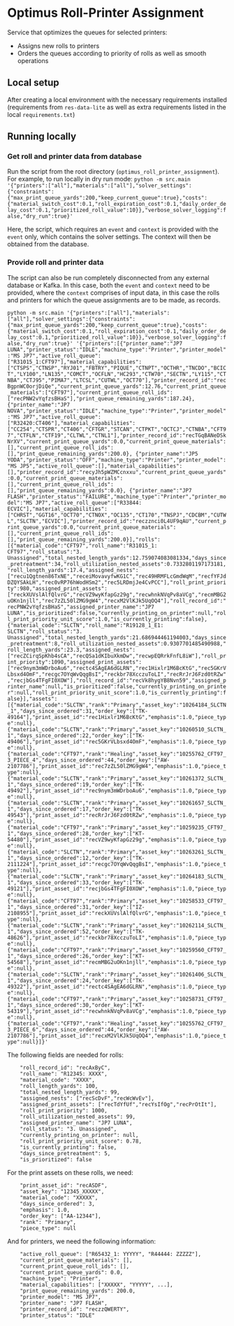 # Optimus Roll-Printer Assignment

Service that optimizes the queues for selected printers:
* Assigns new rolls to printers
* Orders the queues according to priority of rolls as well as smooth operations

## Local setup
After creating a local environment with the necessary requirements installed (requirements from `res-data-lite` as well as extra requirements listed in the local `requirements.txt`)

## Running locally

### Get roll and printer data from database

Run the script from the root directory (`optimus_roll_printer_assignment`).
For example, to run locally in dry run mode:
```python -m src.main '{"printers":["all"],"materials":["all"],"solver_settings":{"constraints":{"max_print_queue_yards":200,"keep_current_queue":true},"costs":{"material_switch_cost":0.1,"roll_expiration_cost":0.1,"daily_order_delay_cost":0.1,"prioritized_roll_value":10}},"verbose_solver_logging":false,"dry_run":true}'```

Here, the script, which requires an `event` and `context` is provided with the `event` only, which contains the solver settings. The context will then be obtained from the database.


### Provide roll and printer data

The script can also be run completely disconnected from any external database or Kafka. In this case, both the `event` and `context` need to be provided, where the `context` comprises of input data, in this case the rolls and printers for which the queue assignments are to be made, as records.

```python -m src.main '{"printers":["all"],"materials":["all"],"solver_settings":{"constraints":{"max_print_queue_yards":200,"keep_current_queue":true},"costs":{"material_switch_cost":0.1,"roll_expiration_cost":0.1,"daily_order_delay_cost":0.1,"prioritized_roll_value":10}},"verbose_solver_logging":false,"dry_run":true}' '{"printers":[{"printer_name":"JP7 LUNA","printer_status":"IDLE","machine_type":"Printer","printer_model":"MS JP7","active_roll_queue":["R31015_1:CFT97"],"material_capabilities":["CTSPS","CTNSP","RYJ01","FBTRY","PIQUE","CTNPT","OCTHR","TNCDO","BCICT","LY100","LN135","COMCT","OCFLN","HC293","CTW70","SECTN","LY115","CTNBA","CTJ95","PIMA7","LTCSL","CUTWL","OCT70"],"printer_record_id":"recBgpnWC0orjDiQe","current_print_queue_yards":12.76,"current_print_queue_materials":["CFT97"],"current_print_queue_roll_ids":["recPNW2vYqfzsBHaS"],"print_queue_remaining_yards":187.24}, {"printer_name":"JP7 NOVA","printer_status":"IDLE","machine_type":"Printer","printer_model":"MS JP7","active_roll_queue":["R32420:CT406"],"material_capabilities":["CC254","CTSPR","CT406","CFTGR","STCAN","CTPKT","OCTCJ","CTNBA","CFT97","CTFLN","CTF19","CLTWL","CTNL1"],"printer_record_id":"recTGqBANeDSkNrXV","current_print_queue_yards":0.0,"current_print_queue_materials":[],"current_print_queue_roll_ids":[],"print_queue_remaining_yards":200.0}, {"printer_name":"JP5 YODA","printer_status":"OFF","machine_type":"Printer","printer_model":"MS JP5","active_roll_queue":[],"material_capabilities":[],"printer_record_id":"recyJh5pWZMCcnxxu","current_print_queue_yards":0.0,"current_print_queue_materials":[],"current_print_queue_roll_ids":[],"print_queue_remaining_yards":0.0}, {"printer_name":"JP7 FLASH","printer_status":"FAILURE","machine_type":"Printer","printer_model":"MS JP7","active_roll_queue":["R33844: ECVIC"],"material_capabilities":["CHRST","GGT16","OCT70","CTNOX","OC135","CT170","TNSPJ","CDCBM","CUTWL","SLCTN","ECVIC"],"printer_record_id":"reczznci0L4UF9qAU","current_print_queue_yards":0.0,"current_print_queue_materials":[],"current_print_queue_roll_ids":[],"print_queue_remaining_yards":200.0}],"rolls":[{"material_code":"CFT97","roll_name":"R31015_1: CFT97","roll_status":"3. Unassigned","total_nested_length_yards":12.759074083081334,"days_since_pretreatment":34,"roll_utilization_nested_assets":0.7332801197173181,"roll_length_yards":17.4,"assigned_nests":["recu1Qgtnen86TxNE","receiMovavyfwKG1C","rec49HRMFLcGmdWqM","recfYFJdDZQYSAkLH","rec0vRP76hWodHSm2","rec5LRDmjJe4CvPCC"],"roll_print_priority":980,"assigned_print_assets":["reckXUVslAlfQlvrG","recVZ9wyKfapGz29g","recwhnkNVqPv8aVCg","recmMBG2uOKn1njll","rec7zZL50lZMG9gW4","recxM2VlKJk5UqOQ4"],"roll_record_id":"recPNW2vYqfzsBHaS","assigned_printer_name":"JP7 LUNA","is_prioritized":false,"currently_printing_on_printer":null,"roll_print_priority_unit_score":1.0,"is_currently_printing":false}, {"material_code":"SLCTN","roll_name":"R19128_1_E1: SLCTN","roll_status":"3. Unassigned","total_nested_length_yards":21.686944461194003,"days_since_pretreatment":8,"roll_utilization_nested_assets":0.9307701485490988,"roll_length_yards":23.3,"assigned_nests":["recZCirqSpKhb4sCA","recQSa1dKIbuXkmDw","recwpEQRrkFnfL8iW"],"roll_print_priority":1090,"assigned_print_assets":["rec9nym3mWDrboAu6","rectc4SAgEA6dGLRN","rec1Hixlr1M6BcKtG","rec5GKrVLbsxd4OmF","recgc7OYqWvQqgBsI","reckbr78XcczuToLI","recRrJrJ6Fzd0tRZw","recjbGs4TFgFI0XOW"],"roll_record_id":"recVk8hygYB8Nvn59","assigned_printer_name":null,"is_prioritized":false,"currently_printing_on_printer":null,"roll_print_priority_unit_score":1.0,"is_currently_printing":false}],"assets":[{"material_code":"SLCTN","rank":"Primary","asset_key":"10264184_SLCTN_1","days_since_ordered":31,"order_key":["TK-49164"],"print_asset_id":"rec1Hixlr1M6BcKtG","emphasis":1.0,"piece_type":null}, {"material_code":"SLCTN","rank":"Primary","asset_key":"10260510_SLCTN_1","days_since_ordered":22,"order_key":["TK-49406"],"print_asset_id":"rec5GKrVLbsxd4OmF","emphasis":1.0,"piece_type":null}, {"material_code":"CFT97","rank":"Healing","asset_key":"10255762_CFT97_3_PIECE_4","days_since_ordered":44,"order_key":["AW-2107786"],"print_asset_id":"rec7zZL50lZMG9gW4","emphasis":1.0,"piece_type":null}, {"material_code":"SLCTN","rank":"Primary","asset_key":"10261372_SLCTN_1","days_since_ordered":19,"order_key":["TK-49492"],"print_asset_id":"rec9nym3mWDrboAu6","emphasis":1.0,"piece_type":null}, {"material_code":"SLCTN","rank":"Primary","asset_key":"10261657_SLCTN_1","days_since_ordered":17,"order_key":["TK-49543"],"print_asset_id":"recRrJrJ6Fzd0tRZw","emphasis":1.0,"piece_type":null}, {"material_code":"CFT97","rank":"Primary","asset_key":"10259235_CFT97_1","days_since_ordered":28,"order_key":["KT-54480"],"print_asset_id":"recVZ9wyKfapGz29g","emphasis":1.0,"piece_type":null}, {"material_code":"SLCTN","rank":"Primary","asset_key":"10263261_SLCTN_1","days_since_ordered":12,"order_key":["TK-2111224"],"print_asset_id":"recgc7OYqWvQqgBsI","emphasis":1.0,"piece_type":null}, {"material_code":"SLCTN","rank":"Primary","asset_key":"10264183_SLCTN_1","days_since_ordered":33,"order_key":["TK-49121"],"print_asset_id":"recjbGs4TFgFI0XOW","emphasis":1.0,"piece_type":null}, {"material_code":"CFT97","rank":"Primary","asset_key":"10258533_CFT97_1","days_since_ordered":31,"order_key":["IZ-2108955"],"print_asset_id":"reckXUVslAlfQlvrG","emphasis":1.0,"piece_type":null}, {"material_code":"SLCTN","rank":"Primary","asset_key":"10262114_SLCTN_1","days_since_ordered":52,"order_key":["TK-48626"],"print_asset_id":"reckbr78XcczuToLI","emphasis":1.0,"piece_type":null}, {"material_code":"CFT97","rank":"Primary","asset_key":"10259560_CFT97_1","days_since_ordered":26,"order_key":["KT-54568"],"print_asset_id":"recmMBG2uOKn1njll","emphasis":1.0,"piece_type":null}, {"material_code":"SLCTN","rank":"Primary","asset_key":"10261406_SLCTN_1","days_since_ordered":24,"order_key":["TK-49322"],"print_asset_id":"rectc4SAgEA6dGLRN","emphasis":1.0,"piece_type":null}, {"material_code":"CFT97","rank":"Primary","asset_key":"10258731_CFT97_1","days_since_ordered":30,"order_key":["KT-54319"],"print_asset_id":"recwhnkNVqPv8aVCg","emphasis":1.0,"piece_type":null}, {"material_code":"CFT97","rank":"Healing","asset_key":"10255762_CFT97_3_PIECE_6","days_since_ordered":44,"order_key":["AW-2107786"],"print_asset_id":"recxM2VlKJk5UqOQ4","emphasis":1.0,"piece_type":null}]}'```

The following fields are needed for rolls:
```
    "roll_record_id": "recAxByC",
    "roll_name": "R12345: XXXX",
    "material_code": "XXXX",
    "roll_length_yards": 100,
    "total_nested_length_yards": 99,
    "assigned_nests": ["recScDvF","recWcWvEv"],
    "assigned_print_assets": ["recTdYfUf","recYsIfOg","recPrOtIt"],
    "roll_print_priority": 1000,
    "roll_utilization_nested_assets": 99,
    "assigned_printer_name": "JP7 LUNA",
    "roll_status": "3. Unassigned",
    "currently_printing_on_printer": null,
    "roll_print_priority_unit_score": 0.78,
    "is_currently_printing": false,
    "days_since_pretreatment": 5,
    "is_prioritized": false
```
For the print assets on these rolls, we need:
```
    "print_asset_id": "recASDF",
    "asset_key": "12345_XXXXX",
    "material_code": "XXXXX",
    "days_since_ordered": 3,
    "emphasis": 1.0,
    "order_key": ["AA-12344"],
    "rank": "Primary",
    "piece_type": null
```
And for printers, we need the following information:
```
    "active_roll_queue": ["R65432_1: YYYYY", "R44444: ZZZZZ"],
    "current_print_queue_materials": [],
    "current_print_queue_roll_ids": [],
    "current_print_queue_yards": 0.0,
    "machine_type": "Printer",
    "material_capabilities": ["XXXXX", "YYYYY", ...],
    "print_queue_remaining_yards": 200.0,
    "printer_model": "MS JP7",
    "printer_name": "JP7 FLASH",
    "printer_record_id": "reczzQWERTY",
    "printer_status": "IDLE"
```
